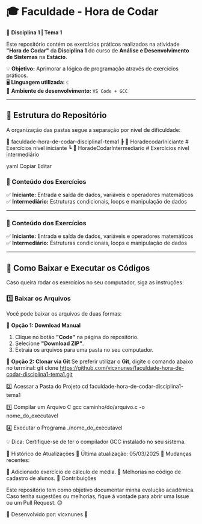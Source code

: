 # 🎓 Faculdade - Hora de Codar  
📌 **Disciplina 1 | Tema 1**  

Este repositório contém os exercícios práticos realizados na atividade **"Hora de Codar"** da **Disciplina 1** do curso de **Análise e Desenvolvimento de Sistemas** na **Estácio**.  

💡 **Objetivo:** Aprimorar a lógica de programação através de exercícios práticos.  
🖥️ **Linguagem utilizada:** `C`  
🔧 **Ambiente de desenvolvimento:** `VS Code + GCC`  

---

## 📂 Estrutura do Repositório  
A organização das pastas segue a separação por nível de dificuldade:

📁 faculdade-hora-de-codar-disciplina1-tema1 ┣ 📁 HoradecodarIniciante # Exercícios nível iniciante ┗ 📁 HoradeCodarIntermediario # Exercícios nível intermediário

yaml
Copiar
Editar

### 📌 Conteúdo dos Exercícios
✅ **Iniciante:** Entrada e saída de dados, variáveis e operadores matemáticos  
✅ **Intermediário:** Estruturas condicionais, loops e manipulação de dados  

---


### 📌 Conteúdo dos Exercícios
✅ **Iniciante:** Entrada e saída de dados, variáveis e operadores matemáticos  
✅ **Intermediário:** Estruturas condicionais, loops e manipulação de dados  

---

## 🚀 Como Baixar e Executar os Códigos  

Caso queira rodar os exercícios no seu computador, siga as instruções:

### **1️⃣ Baixar os Arquivos**
Você pode baixar os arquivos de duas formas:

🔹 **Opção 1: Download Manual**
1. Clique no botão **"Code"** na página do repositório.  
2. Selecione **"Download ZIP"**.  
3. Extraia os arquivos para uma pasta no seu computador.  

🔹 **Opção 2: Clonar via Git**
Se preferir utilizar o **Git**, digite o comando abaixo no terminal:
git clone https://github.com/vicxnunes/faculdade-hora-de-codar-disciplina1-tema1.git

2️⃣ Acessar a Pasta do Projeto
cd faculdade-hora-de-codar-disciplina1-tema1

3️⃣ Compilar um Arquivo C
gcc caminho/do/arquivo.c -o nome_do_executavel

4️⃣ Executar o Programa
./nome_do_executavel

💡 Dica: Certifique-se de ter o compilador GCC instalado no seu sistema.

📜 Histórico de Atualizações
📅 Última atualização: 05/03/2025
🔄 Mudanças recentes:

🚀 Adicionado exercício de cálculo de média.
🔧 Melhorias no código de cadastro de alunos.
🤝 Contribuições

Este repositório tem como objetivo documentar minha evolução acadêmica. Caso tenha sugestões ou melhorias, fique à vontade para abrir uma Issue ou um Pull Request. 😊

📌 Desenvolvido por: vicxnunes 🚀

